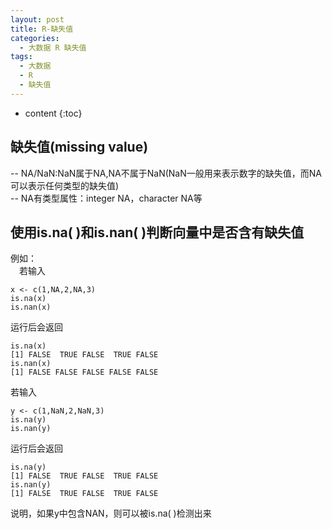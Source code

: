 ```yaml
---
layout: post
title: R-缺失值
categories:
  - 大数据 R 缺失值
tags:
  - 大数据
  - R
  - 缺失值
---
```


* content
{:toc}

## 缺失值(missing&nbsp;value)
--&nbsp;NA/NaN:NaN属于NA,NA不属于NaN(NaN一般用来表示数字的缺失值，而NA可以表示任何类型的缺失值)<br>
--&nbsp;NA有类型属性：integer&nbsp;NA，character&nbsp;NA等<br>

## 使用is.na(&nbsp;)和is.nan(&nbsp;)判断向量中是否含有缺失值
例如：<br>
&emsp;若输入<br>

	x <- c(1,NA,2,NA,3)
	is.na(x)
	is.nan(x)

运行后会返回<br>

	is.na(x)
	[1] FALSE  TRUE FALSE  TRUE FALSE
	is.nan(x)
	[1] FALSE FALSE FALSE FALSE FALSE

若输入<br>

	y <- c(1,NaN,2,NaN,3)
	is.na(y)
	is.nan(y)

运行后会返回<br>

	is.na(y)
	[1] FALSE  TRUE FALSE  TRUE FALSE
	is.nan(y)
	[1] FALSE  TRUE FALSE  TRUE FALSE

说明，如果y中包含NAN，则可以被is.na(&nbsp;)检测出来<br>





